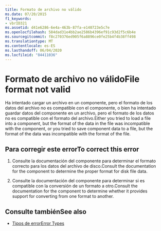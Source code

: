 ```yaml
---
title: Formato de archivo no válido
ms.date: 07/20/2015
f1_keywords:
- vbrID321
ms.assetid: d41e6286-6e4a-463b-87fa-e140723e5c7e
ms.openlocfilehash: 584dad31e4bb2ae2586b4396ef91c93d2f5c6b4e
ms.sourcegitcommit: f8c270376ed905f6a8896ce0fe25b4f4b38ff498
ms.translationtype: MT
ms.contentlocale: es-ES
ms.lasthandoff: 06/04/2020
ms.locfileid: "84411036"
---
```

# <a name="file-format-not-valid"></a><span data-ttu-id="7b679-102">Formato de archivo no válido</span><span class="sxs-lookup"><span data-stu-id="7b679-102">File format not valid</span></span>
<span data-ttu-id="7b679-103">Ha intentado cargar un archivo en un componente, pero el formato de los datos del archivo no es compatible con el componente, o bien ha intentado guardar datos del componente en un archivo, pero el formato de los datos no es compatible con el formato del archivo.</span><span class="sxs-lookup"><span data-stu-id="7b679-103">Either you tried to load a file into a component, but the format of the data in the file was incompatible with the component, or you tried to save component data to a file, but the format of the data was incompatible with the format of the file.</span></span>  
  
## <a name="to-correct-this-error"></a><span data-ttu-id="7b679-104">Para corregir este error</span><span class="sxs-lookup"><span data-stu-id="7b679-104">To correct this error</span></span>  
  
1. <span data-ttu-id="7b679-105">Consulte la documentación del componente para determinar el formato correcto para los datos del archivo de disco.</span><span class="sxs-lookup"><span data-stu-id="7b679-105">Consult the documentation for the component to determine the proper format for disk file data.</span></span>  
  
2. <span data-ttu-id="7b679-106">Consulte la documentación del componente para determinar si es compatible con la conversión de un formato a otro.</span><span class="sxs-lookup"><span data-stu-id="7b679-106">Consult the documentation for the component to determine whether it provides support for converting from one format to another.</span></span>  
  
## <a name="see-also"></a><span data-ttu-id="7b679-107">Consulte también</span><span class="sxs-lookup"><span data-stu-id="7b679-107">See also</span></span>

- [<span data-ttu-id="7b679-108">Tipos de error</span><span class="sxs-lookup"><span data-stu-id="7b679-108">Error Types</span></span>](../programming-guide/language-features/error-types.md)
